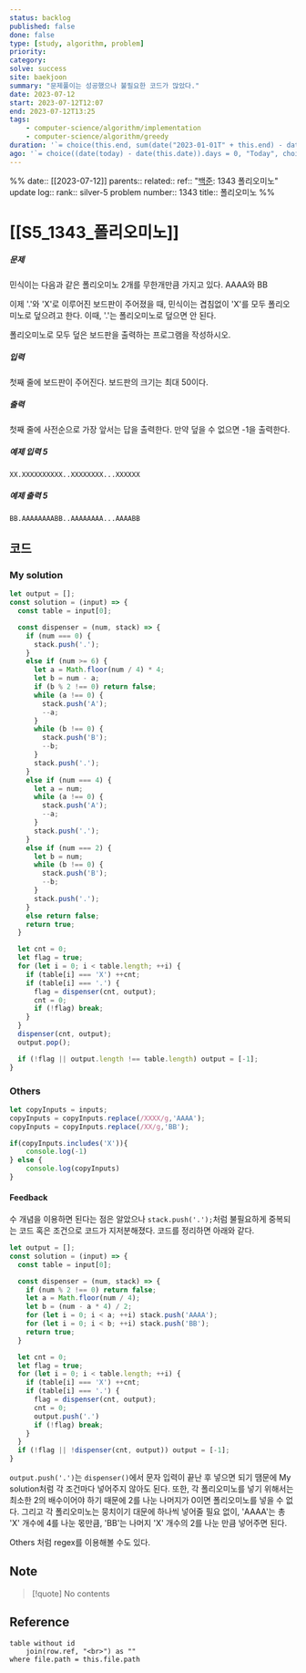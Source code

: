 ```yaml
---
status: backlog
published: false
done: false
type: [study, algorithm, problem]
priority:
category:
solve: success
site: baekjoon
summary: "문제풀이는 성공했으나 불필요한 코드가 많았다."
date: 2023-07-12
start: 2023-07-12T12:07
end: 2023-07-12T13:25
tags:
    - computer-science/algorithm/implementation
    - computer-science/algorithm/greedy
duration: '`= choice(this.end, sum(date("2023-01-01T" + this.end) - date("2023-01-01T" + this.start)), "not finished")`'
ago: '`= choice((date(today) - date(this.date)).days = 0, "Today", choice((date(today) - date(this.date)).days >= 365, regexreplace(string(date(today) - date(this.date)), "\D\d?\d?", "") + " years ago", choice((date(today) - date(this.date)).days >= 31, regexreplace(string(date(today) - date(this.date)), "\D\d?d?", "") + " months ago", choice((date(today) - date(this.date)).days > 6, regexreplace(string(date(today) - date(this.date)), "\D\d?d?", "") + " weeks ago", choice((date(today) - date(this.date)).days > 0, regexreplace(string(date(today) - date(this.date)), "\D\d?d?", "") + " days ago", choice((date(today) - date(this.date)).days = -1, "tomorrow", regexreplace(string(date(this.date) - date(today)), "\D\d?\d?", "") + " days later"))))))`'
---
```






%%
date:: [[2023-07-12]]
parents:: 
related:: 
ref:: "[백준](https://www.acmicpc.net/problem/1343): 1343 폴리오미노"
update log:: 
rank:: silver-5
problem number:: 1343
title:: 폴리오미노
%%

# [[S5_1343_폴리오미노]]


##### 문제

민식이는 다음과 같은 폴리오미노 2개를 무한개만큼 가지고 있다. AAAA와 BB

이제 '.'와 'X'로 이루어진 보드판이 주어졌을 때, 민식이는 겹침없이 'X'를 모두 폴리오미노로 덮으려고 한다. 이때, '.'는 폴리오미노로 덮으면 안 된다.

폴리오미노로 모두 덮은 보드판을 출력하는 프로그램을 작성하시오.

##### 입력

첫째 줄에 보드판이 주어진다. 보드판의 크기는 최대 50이다.

##### 출력

첫째 줄에 사전순으로 가장 앞서는 답을 출력한다. 만약 덮을 수 없으면 -1을 출력한다.

##### 예제 입력 5

```
XX.XXXXXXXXXX..XXXXXXXX...XXXXXX
```

##### 예제 출력 5

```
BB.AAAAAAAABB..AAAAAAAA...AAAABB
```

## 코드

### My solution

```js
let output = [];
const solution = (input) => {
  const table = input[0];

  const dispenser = (num, stack) => {
    if (num === 0) {
      stack.push('.');
    }
    else if (num >= 6) {
      let a = Math.floor(num / 4) * 4;
      let b = num - a;
      if (b % 2 !== 0) return false;
      while (a !== 0) {
        stack.push('A');
        --a;
      }
      while (b !== 0) {
        stack.push('B');
        --b;
      }
      stack.push('.');
    }
    else if (num === 4) {
      let a = num;
      while (a !== 0) {
        stack.push('A');
        --a;
      }
      stack.push('.');
    }
    else if (num === 2) {
      let b = num;
      while (b !== 0) {
        stack.push('B');
        --b;
      }
      stack.push('.');
    }
    else return false;
    return true;
  }

  let cnt = 0;
  let flag = true;
  for (let i = 0; i < table.length; ++i) {
    if (table[i] === 'X') ++cnt;
    if (table[i] === '.') {
      flag = dispenser(cnt, output);
      cnt = 0;
      if (!flag) break;
    }
  }
  dispenser(cnt, output);
  output.pop();

  if (!flag || output.length !== table.length) output = [-1];
}
```

### Others

```js
let copyInputs = inputs;
copyInputs = copyInputs.replace(/XXXX/g,'AAAA');
copyInputs = copyInputs.replace(/XX/g,'BB');

if(copyInputs.includes('X')){
    console.log(-1)
} else {
    console.log(copyInputs)
}
```

#### Feedback

수 개념을 이용하면 된다는 점은 알았으나 `stack.push('.');`처럼 불필요하게 중복되는 코드 혹은 조건으로 코드가 지저분해졌다. 코드를 정리하면 아래와 같다.

```js
let output = [];
const solution = (input) => {
  const table = input[0];

  const dispenser = (num, stack) => {
    if (num % 2 !== 0) return false;
    let a = Math.floor(num / 4);
    let b = (num - a * 4) / 2;
    for (let i = 0; i < a; ++i) stack.push('AAAA');
    for (let i = 0; i < b; ++i) stack.push('BB');
    return true;
  }

  let cnt = 0;
  let flag = true;
  for (let i = 0; i < table.length; ++i) {
    if (table[i] === 'X') ++cnt;
    if (table[i] === '.') {
      flag = dispenser(cnt, output);
      cnt = 0;
      output.push('.')
      if (!flag) break;
    } 
  }
  if (!flag || !dispenser(cnt, output)) output = [-1];
}
```

`output.push('.')`는 `dispenser()`에서 문자 입력이 끝난 후 넣으면 되기 땜문에 My solution처럼 각 조건마다 넣어주지 않아도 된다. 또한, 각 폴리오미노를 넣기 위해서는 최소한 2의 배수이어야 하기 때문에 2를 나눈 나머지가 0이면 폴리오미노를 넣을 수 없다. 그리고 각 폴리오미노는 뭉치이기 대문에 하나씩 넣어줄 필요 없이, 'AAAA'는 총 'X' 개수에 4를 나눈 몫만큼, 'BB'는 나머지 'X' 개수의 2를 나눈 만큼 넣어주면 된다. 

Others 처럼 regex를 이용해볼 수도 있다.

## Note

>[!quote] No contents

## Reference

```dataview
table without id
    join(row.ref, "<br>") as ""
where file.path = this.file.path
```

